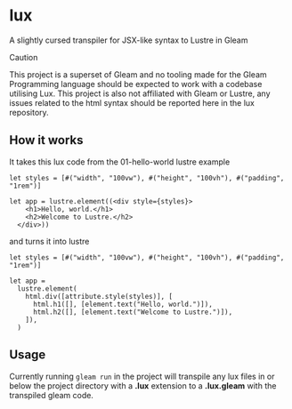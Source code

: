 # lux

A slightly cursed transpiler for JSX-like syntax to Lustre in Gleam

> [!CAUTION]
> This project is a superset of Gleam and no tooling made
> for the Gleam Programming language should be expected to
> work with a codebase utilising Lux.
> This project is also not affiliated with Gleam or Lustre, any
> issues related to the html syntax should be reported here in
> the lux repository.

## How it works

It takes this lux code from the 01-hello-world lustre example

```
let styles = [#("width", "100vw"), #("height", "100vh"), #("padding", "1rem")]

let app = lustre.element((<div style={styles}>
    <h1>Hello, world.</h1>
    <h2>Welcome to Lustre.</h2>
  </div>))
```

and turns it into lustre

```
let styles = [#("width", "100vw"), #("height", "100vh"), #("padding", "1rem")]

let app =
  lustre.element(
    html.div([attribute.style(styles)], [
      html.h1([], [element.text("Hello, world.")]),
      html.h2([], [element.text("Welcome to Lustre.")]),
    ]),
  )
```

## Usage

Currently running `gleam run` in the project will transpile any lux files in or below the project directory with a **.lux** extension to a **.lux.gleam** with the transpiled gleam code.
